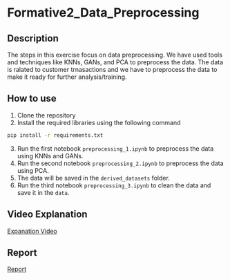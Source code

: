 # Formative2_Data_Preprocessing

## Description
The steps in this exercise focus on data preprocessing. We have used tools and techniques like KNNs, GANs, and PCA to preprocess the data. The data is ralated to customer trnasactions and we have to preprocess the data to make it ready for further analysis/training.

## How to use
1. Clone the repository
2. Install the required libraries using the following command
```bash
pip install -r requirements.txt
```
3. Run the first notebook `preprocessing_1.ipynb` to preprocess the data using KNNs and GANs.
4. Run the second notebook `preprocessing_2.ipynb` to preprocess the data using PCA.
5. The data will be saved in the `derived_datasets` folder.
6. Run the third notebook `preprocessing_3.ipynb` to clean the data and save it in the `data`.

## Video Explanation
[Expanation Video](https://drive.google.com/file/d/1wEO2u2RqSNT-EVMJWfWZ1izd3eH7HNul/view?usp=sharing)

## Report
[Report](https://drive.google.com/file/d/1lWJaTySTp46UhsJf0VwjRZBTQZv9jCwR/view?usp=sharing)